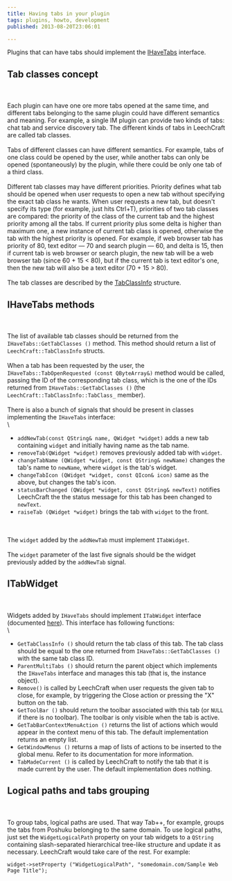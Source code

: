 ```yaml
---
title: Having tabs in your plugin
tags: plugins, howto, development
published: 2013-08-20T23:06:01

---
```


Plugins that can have tabs should implement the
[IHaveTabs](http://doc.leechcraft.org/core/class_i_have_tabs.html)
interface.

Tab classes concept
-------------------

\
\
Each plugin can have one ore more tabs opened at the same time, and
different tabs belonging to the same plugin could have different
semantics and meaning. For example, a single IM plugin can provide two
kinds of tabs: chat tab and service discovery tab. The different kinds
of tabs in LeechCraft are called tab classes.\
\
Tabs of different classes can have different semantics. For example,
tabs of one class could be opened by the user, while another tabs can
only be opened (spontaneously) by the plugin, while there could be only
one tab of a third class.\
\
Different tab classes may have different priorities. Priority defines
what tab should be opened when user requests to open a new tab without
specifying the exact tab class he wants. When user requests a new tab,
but doesn't specify its type (for example, just hits Ctrl+T), priorities
of two tab classes are compared: the priority of the class of the
current tab and the highest priority among all the tabs. If current
priority plus some delta is higher than maximum one, a new instance of
current tab class is opened, otherwise the tab with the highest priority
is opened. For example, if web browser tab has priority of 80, text
editor — 70 and search plugin — 60, and delta is 15, then if current tab
is web browser or search plugin, the new tab will be a web browser tab
(since 60 + 15 &lt; 80), but if the current tab is text editor's one,
then the new tab will also be a text editor (70 + 15 &gt; 80).\
\
The tab classes are described by the
[TabClassInfo](http://doc.leechcraft.org/core/struct_leech_craft_1_1_tab_class_info.html)
structure.

IHaveTabs methods
-----------------

\
\
The list of available tab classes should be returned from the
`IHaveTabs::GetTabClasses ()` method. This method should return a list
of `LeechCraft::TabClassInfo` structs.\
\
When a tab has been requested by the user, the
`IHaveTabs::TabOpenRequested (const QByteArray&)` method would be
called, passing the ID of the corresponding tab class, which is the one
of the IDs returned from `IHaveTabs::GetTabClasses ()` (the
`LeechCraft::TabClassInfo::TabClass_` member).\
\
There is also a bunch of signals that should be present in classes
implementing the `IHaveTabs` interface:\
\

-   `addNewTab(const QString& name, QWidget *widget)` adds a new tab
    containing `widget` and initially having </code>name</code> as the
    tab name.
-   `removeTab(QWidget *widget)` removes previously added tab with
    `widget`.
-   `changeTabName (QWidget *widget, const QString& newName)` changes
    the tab's name to `newName`, where `widget` is the tab's widget.
-   `changeTabIcon (QWidget *widget, const QIcon& icon)` same as the
    above, but changes the tab's icon.
-   `statusBarChanged (QWidget *widget, const QString& newText)`
    notifies LeechCraft the the status message for this tab has been
    changed to `newText`.
-   `raiseTab (QWidget *widget)` brings the tab with `widget` to
    the front.

\
\
The `widget` added by the `addNewTab` must implement `ITabWidget`.\
\
The `widget` parameter of the last five signals should be the widget
previously added by the `addNewTab` signal.

ITabWidget
----------

\
\
Widgets added by `IHaveTabs` should implement `ITabWidget` interface
(documented
[here](http://doc.leechcraft.org/core/class_i_tab_widget.html)). This
interface has following functions:\
\

-   `GetTabClassInfo ()` should return the tab class of this tab. The
    tab class should be equal to the one returned from
    `IHaveTabs::GetTabClasses ()` with the same tab class ID.
-   `ParentMultiTabs ()` should return the parent object which
    implements the `IHaveTabs` interface and manages this tab (that is,
    the instance object).
-   `Remove()` is called by LeechCraft when user requests the given tab
    to close, for example, by triggering the Close action or pressing
    the "X" button on the tab.
-   `GetToolBar ()` should return the toolbar associated with this tab
    (or `NULL` if there is no toolbar). The toolbar is only visible when
    the tab is active.
-   `GetTabBarContextMenuAction ()` returns the list of actions which
    would appear in the context menu of this tab. The default
    implementation returns an empty list.
-   `GetWindowMenus ()` returns a map of lists of actions to be inserted
    to the global menu. Refer to its documentation for more information.
-   `TabMadeCurrent ()` is called by LeechCraft to notify the tab that
    it is made current by the user. The default implementation
    does nothing.

Logical paths and tabs grouping
-------------------------------

\
\
To group tabs, logical paths are used. That way Tab++, for example,
groups the tabs from Poshuku belonging to the same domain. To use
logical paths, just set the `WidgetLogicalPath` property on your tab
widgets to a `QString` containing slash-separated hierarchical tree-like
structure and update it as necessary. LeechCraft would take care of the
rest. For example:

    widget->setProperty ("WidgetLogicalPath", "somedomain.com/Sample Web Page Title");

</pre>